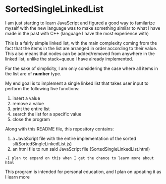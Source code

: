 # SortedSingleLinkedList
I am just starting to learn JavaScript and figured a good way to familarize myself with the new language was to make something similar to what I have made in the past with C++ (language I have the most experience with)

This is a fairly simple linked list, with the main complexity coming from the fact that the items in the list are arranged in order according to their value. This also means that nodes can be added/removed from anywhere in the linked list, unlike the stack+queue I have already implemented.

For the sake of simplicity, I am only considering the case where all items in the list are of **number** type. 

My end goal is to implement a single linked list that takes user input to perform the following five functions:

1. insert a value
2. remove a value
3. print the entire list
4. search the list for a specific value
5. close the program

Along with this README file, this repository contains:
  1. a JavaScript file with the entire implementation of the sorted sll(SortedSingleLinkedList.js)
  2. an html file to run said JavaScript file (SortedSingleLinkedList.html)
    
    -I plan to expand on this when I get the chance to learn more about html
  
This program is intended for personal education, and I plan on updating it as I learn more 
